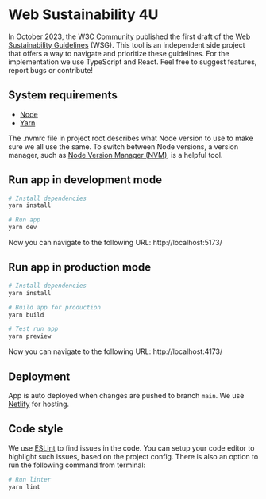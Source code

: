 # Web Sustainability 4U

In October 2023, the [W3C Community](https://www.w3.org/groups/cg/sustyweb/) published the first draft of the [Web Sustainability Guidelines](https://w3c.github.io/sustyweb/) (WSG). This tool is an independent side project that offers a way to navigate and prioritize these guidelines. For the implementation we use TypeScript and React. Feel free to suggest features, report bugs or contribute!

## System requirements

- [Node](https://nodejs.org/en/download)
- [Yarn](https://classic.yarnpkg.com/en/docs/install)

The .nvmrc file in project root describes what Node version to use to make sure we all use the same. To switch between Node versions, a version manager, such as [Node Version Manager (NVM)](https://github.com/nvm-sh/nvm), is a helpful tool.

## Run app in development mode

```bash
# Install dependencies
yarn install

# Run app
yarn dev
```

Now you can navigate to the following URL: http://localhost:5173/

## Run app in production mode

```bash
# Install dependencies
yarn install

# Build app for production
yarn build

# Test run app
yarn preview
```

Now you can navigate to the following URL: http://localhost:4173/

## Deployment

App is auto deployed when changes are pushed to branch `main`. We use [Netlify](https://www.netlify.com/) for hosting.

## Code style

We use [ESLint](https://eslint.org/) to find issues in the code. You can setup your code editor to highlight such issues, based on the project config. There is also an option to run the following command from terminal:

```bash
# Run linter
yarn lint
```
